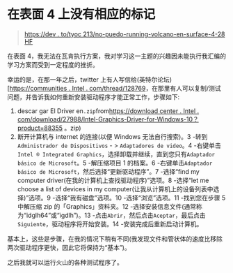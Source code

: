 # 在表面 4 上没有相应的标记

> [https://dev . to/tyoc 213/no-puedo-running-volcano-en-surface-4-28 HF](https://dev.to/tyoc213/no-puedo-correr-vulkan-en-surface-4-28hf)

在表面 4，我无法在瓦肯执行方案，我对学习这一主题的兴趣因未能执行我汇编的学习方案而受到一定程度的挫折。

幸运的是，在那一年之后，twitter 上有人写信给(英特尔论坛)[[https://communities . Intel . com/thread/128769](https://communities.intel.com/thread/128769)，在那里有人可以复制/测试问题，并告诉我如何重新安装驱动程序才能正常工作，步骤如下:

1.  descar gar El Driver en`.zip`from[https://download center . Intel . com/download/27988/Intel-Graphics-Driver-for-Windows-10？product=88355](https://downloadcenter.intel.com/download/27988/Intel-Graphics-Driver-for-Windows-10?product=88355) 。zip)
2.  断开计算机与 internet 的连接(以便 Windows 无法自行搜索)。3 -转到`Administrador de Dispositivos` - > `Adaptadores de video`。4 -右键单击`Intel ® Integrated Graphics`，选择卸载并继续，直到您只有`Adaptador básico de Microsoft`。5 -解压缩项目 1 的档案。6 -右键单击`Adaptador básico de Microsoft`，然后选择“更新驱动程序”。7 -选择“find my computer driver(在我的计算机上查找驱动程序)”选项。8 -选择“let me choose a list of devices in my computer(让我从计算机上的设备列表中选择)”选项。9 -选择“我有磁盘”选项。10 -选择“浏览”选项。11 -找到您在步骤 5 中解压缩 zip 的「Graphics」资料夹。12 -选择安装信息文件(通常称为“idglh64”或“igdlh”)。13 -点击`Abrir`，然后点击`Aceptar`，最后点击`Siguiente`，驱动程序将开始安装。14 -安装完成后重新启动计算机。

基本上，这些是步骤，在我的情况下稍有不同(我发现文件和管状体的速度比移除两次驱动程序更快，因此它将保持为“基本”)。

之后我就可以运行火山的各种测试程序了。